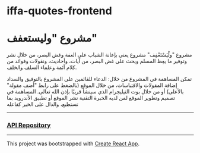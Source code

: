 # iffa-quotes-frontend

# مشروع "وليستعفف"

مشروع "ولْيَسْتَعْفِف" مشروع يعنى بإعانة الشباب على العفة وغض البصر، من خلال نشر وتوفير ما يعِظ المسلم ويحث على غض البصر، من آيات، وأحاديث، ونقولات وفوائد من كلام أئمة وعلماء السلف والخلف.

تمكن المساهمة في المشروع من خلال:
الدعاء للقائمين على المشروع بالتوفيق والسداد
إضافة المقولات والاقتباسات، من خلال الموقع (بالضغط على رابط "أضف مقولة" بالأعلى) أو من خلال بوت التيليجرام الذي سينشأ قريبًا بإذن الله تعالى.
المساهمة في تصميم وتطوير الموقع لمن لديه الخبرة التقنية
نشر الموقع أو تطبيق الأندرويد بما تستطيع، والدال على الخير كفاعله

---

### [API Repository](https://github.com/BasicPixel/iffa-quotes)

---

This project was bootstrapped with [Create React App](https://github.com/facebook/create-react-app).
